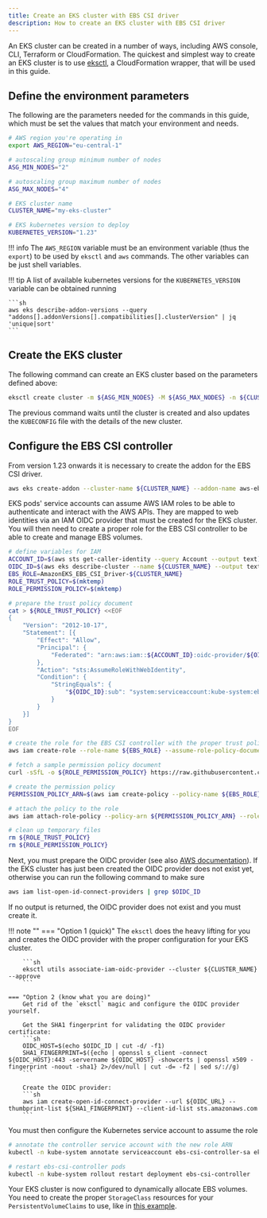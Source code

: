 ```yaml
---
title: Create an EKS cluster with EBS CSI driver
description: How to create an EKS cluster with EBS CSI driver
---
```


An EKS cluster can be created in a number of ways, including AWS console, CLI, Terraform or CloudFormation.
The quickest and simplest way to create an EKS cluster is to use [eksctl](https://eksctl.io/),
a CloudFormation wrapper, that will be used in this guide.

## Define the environment parameters

The following are the parameters needed for the commands in this guide,
which must be set the values that match your environment and needs.

```sh
# AWS region you're operating in
export AWS_REGION="eu-central-1"

# autoscaling group minimum number of nodes
ASG_MIN_NODES="2"

# autoscaling group maximum number of nodes
ASG_MAX_NODES="4"

# EKS cluster name
CLUSTER_NAME="my-eks-cluster"

# EKS kubernetes version to deploy
KUBERNETES_VERSION="1.23"
```

!!! info
    The `AWS_REGION` variable must be an environment variable (thus the `export`)
    to be used by `eksctl` and `aws` commands.
    The other variables can be just shell variables.

!!! tip
    A list of available kubernetes versions for the `KUBERNETES_VERSION` variable can be obtained running
   
    ```sh
    aws eks describe-addon-versions --query "addons[].addonVersions[].compatibilities[].clusterVersion" | jq 'unique|sort'
    ```

## Create the EKS cluster

The following command can create an EKS cluster based on the parameters defined above:

```sh
eksctl create cluster -m ${ASG_MIN_NODES} -M ${ASG_MAX_NODES} -n ${CLUSTER_NAME} --version ${KUBERNETES_VERSION}
```

The previous command waits until the cluster is created and also updates the `KUBECONFIG` file with the details of the new cluster.

## Configure the EBS CSI controller

From version 1.23 onwards it is necessary to create the addon for the EBS CSI driver.

```sh
aws eks create-addon --cluster-name ${CLUSTER_NAME} --addon-name aws-ebs-csi-driver
```

EKS pods' service accounts can assume AWS IAM roles to be able to authenticate and interact with
the AWS APIs.
They are mapped to web identities via an IAM OIDC provider that must be created for the EKS cluster.
You will then need to create a proper role for the EBS CSI controller to be able to create and manage
EBS volumes.

```sh
# define variables for IAM
ACCOUNT_ID=$(aws sts get-caller-identity --query Account --output text)
OIDC_ID=$(aws eks describe-cluster --name ${CLUSTER_NAME} --output text --query "cluster.identity.oidc.issuer" | cut -d/ -f3-)
EBS_ROLE=AmazonEKS_EBS_CSI_Driver-${CLUSTER_NAME}
ROLE_TRUST_POLICY=$(mktemp)
ROLE_PERMISSION_POLICY=$(mktemp)

# prepare the trust policy document
cat > ${ROLE_TRUST_POLICY} <<EOF
{
    "Version": "2012-10-17",
    "Statement": [{
        "Effect": "Allow",
        "Principal": {
            "Federated": "arn:aws:iam::${ACCOUNT_ID}:oidc-provider/${OIDC_ID}"
        },
        "Action": "sts:AssumeRoleWithWebIdentity",
        "Condition": {
            "StringEquals": {
                "${OIDC_ID}:sub": "system:serviceaccount:kube-system:ebs-csi-controller-sa"
            }
        }
    }]
}
EOF

# create the role for the EBS CSI controller with the proper trust policy
aws iam create-role --role-name ${EBS_ROLE} --assume-role-policy-document file://${ROLE_TRUST_POLICY}

# fetch a sample permission policy document
curl -sSfL -o ${ROLE_PERMISSION_POLICY} https://raw.githubusercontent.com/kubernetes-sigs/aws-ebs-csi-driver/master/docs/example-iam-policy.json

# create the permission policy
PERMISSION_POLICY_ARN=$(aws iam create-policy --policy-name ${EBS_ROLE} --policy-document file://${ROLE_PERMISSION_POLICY} --query Policy.Arn --output text)

# attach the policy to the role
aws iam attach-role-policy --policy-arn ${PERMISSION_POLICY_ARN} --role-name ${EBS_ROLE}

# clean up temporary files
rm ${ROLE_TRUST_POLICY}
rm ${ROLE_PERMISSION_POLICY}
```

Next, you must prepare the OIDC provider (see also [AWS documentation][eks-oidc]).
If the EKS cluster has just been created the OIDC provider does not exist yet,
otherwise you can run the following command to make sure

```sh
aws iam list-open-id-connect-providers | grep $OIDC_ID
```

If no output is returned, the OIDC provider does not exist and you must create it.

!!! note ""
    === "Option 1 (quick)"
        The `eksctl` does the heavy lifting for you and creates
        the OIDC provider with the proper configuration for your EKS cluster.

        ```sh
        eksctl utils associate-iam-oidc-provider --cluster ${CLUSTER_NAME} --approve
        ```

    === "Option 2 (know what you are doing)"
        Get rid of the `eksctl` magic and configure the OIDC provider yourself.

        Get the SHA1 fingerprint for validating the OIDC provider certificate:
        ```sh
        OIDC_HOST=$(echo $OIDC_ID | cut -d/ -f1)
        SHA1_FINGERPRINT=$({echo | openssl s_client -connect ${OIDC_HOST}:443 -servername ${OIDC_HOST} -showcerts | openssl x509 -fingerprint -noout -sha1} 2>/dev/null | cut -d= -f2 | sed s/://g)
        ```
        
        Create the OIDC provider:
        ```sh
        aws iam create-open-id-connect-provider --url ${OIDC_URL} --thumbprint-list ${SHA1_FINGERPRINT} --client-id-list sts.amazonaws.com
        ```

You must then configure the Kubernetes service account to assume the role

```sh
# annotate the controller service account with the new role ARN
kubectl -n kube-system annotate serviceaccount ebs-csi-controller-sa eks.amazonaws.com/role-arn=arn:aws:iam::${ACCOUNT_ID}:role/${EBS_ROLE}

# restart ebs-csi-controller pods
kubectl -n kube-system rollout restart deployment ebs-csi-controller
```

Your EKS cluster is now configured to dynamically allocate EBS volumes.
You need to create the proper `StorageClass` resources for your `PersistentVolumeClaims` to use,
like in [this example][dynamic-provisioning-example].

[eks-oidc]: https://docs.aws.amazon.com/eks/latest/userguide/enable-iam-roles-for-service-accounts.html
[dynamic-provisioning-example]: https://github.com/kubernetes-sigs/aws-ebs-csi-driver/tree/master/examples/kubernetes/dynamic-provisioning

